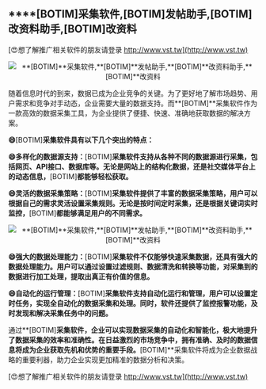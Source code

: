 ## ****[BOTIM]**采集软件,**[BOTIM]**发帖助手,**[BOTIM]**改资料助手,**[BOTIM]**改资料**

[😍想了解推广相关软件的朋友请登录 http://www.vst.tw](http://www.vst.tw)

 <center><img src="https://vst.tw/MP4/tuiguang/png/5.png" alt="**[BOTIM]**采集软件,**[BOTIM]**发帖助手,**[BOTIM]**改资料助手,**[BOTIM]**改资料"></center>

随着信息时代的到来，数据已成为企业竞争的关键。为了更好地了解市场趋势、用户需求和竞争对手动态，企业需要大量的数据支持。而**[BOTIM]**采集软件作为一款高效的数据采集工具，为企业提供了便捷、快速、准确地获取数据的解决方案。

**😄**[BOTIM]**采集软件具有以下几个突出的特点：**

**😄多样化的数据源支持：**[BOTIM]**采集软件支持从各种不同的数据源进行采集，包括网页、API接口、数据库等。无论是网站上的结构化数据，还是社交媒体平台上的动态信息，**[BOTIM]**都能够轻松获取。**

**😄灵活的数据采集策略：**[BOTIM]**采集软件提供了丰富的数据采集策略，用户可以根据自己的需求灵活设置采集规则。无论是按时间定时采集，还是根据关键词实时监控，**[BOTIM]**都能够满足用户的不同需求。**

 <center><img src="https://vst.tw/MP4/tuiguang/png/8.png" alt="**[BOTIM]**采集软件,**[BOTIM]**发帖助手,**[BOTIM]**改资料助手,**[BOTIM]**改资料"></center>

**😄强大的数据处理能力：**[BOTIM]**采集软件不仅能够快速采集数据，还具有强大的数据处理能力。用户可以通过设置过滤规则、数据清洗和转换等功能，对采集到的数据进行加工处理，提取出真正有价值的信息。**

**😄自动化的运行管理：**[BOTIM]**采集软件支持自动化运行和管理，用户可以设置定时任务，实现全自动化的数据采集和处理。同时，软件还提供了监控报警功能，及时发现和解决采集任务中的问题。**

通过**[BOTIM]**采集软件，企业可以实现数据采集的自动化和智能化，极大地提升了数据采集的效率和准确性。在日益激烈的市场竞争中，拥有准确、及时的数据信息将成为企业获取先机和优势的重要手段。**[BOTIM]**采集软件将成为企业数据战略的重要利器，助力企业实现更加精准的数据分析和决策。

[😍想了解推广相关软件的朋友请登录 http://www.vst.tw](http://www.vst.tw)



